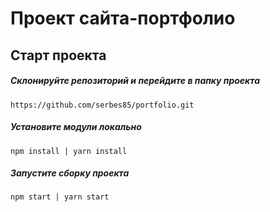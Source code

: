 # Проект сайта-портфолио

## Старт проекта

##### Склонируйте репозиторий и перейдите в папку проекта

```
https://github.com/serbes85/portfolio.git
```

##### Установите модули локально

```
npm install | yarn install
```

##### Запустите сборку проекта

```
npm start | yarn start
```
